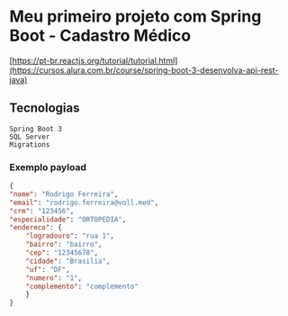# Meu primeiro projeto com Spring Boot - Cadastro Médico

[https://pt-br.reactjs.org/tutorial/tutorial.html](https://cursos.alura.com.br/course/spring-boot-3-desenvolva-api-rest-java)


## Tecnologias

```
Spring Boot 3
SQL Server
Migrations
```

### Exemplo payload

```json
{
"nome": "Rodrigo Ferreira",
"email": "rodrigo.ferreira@voll.med",
"crm": "123456",
"especialidade": "ORTOPEDIA",
"endereco": {
    "logradouro": "rua 1",
    "bairro": "bairro",
    "cep": "12345678",
    "cidade": "Brasilia",
    "uf": "DF",
    "numero": "1",
    "complemento": "complemento"
    }
}
```
